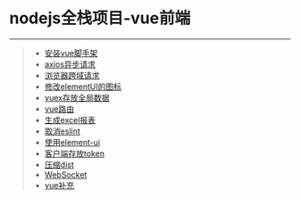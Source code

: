 # nodejs全栈项目-vue前端  
***
>* [安装vue脚手架](https://github.com/520171/note/blob/master/nodejs全栈/vue前端/安装vue脚手架.md)  
>* [axios异步请求](https://github.com/520171/note/blob/master/nodejs全栈/vue前端/axios异步请求.md)  
>* [浏览器跨域请求](https://github.com/520171/note/blob/master/nodejs全栈/vue前端/浏览器跨域请求.md)  
>* [修改elementUI的图标](https://github.com/520171/note/blob/master/nodejs全栈/vue前端/修改elementUI的图标.md)  
>* [vuex存放全局数据](https://github.com/520171/note/blob/master/nodejs全栈/vue前端/vuex.md)  
>* [vue路由](https://github.com/520171/note/blob/master/nodejs全栈/vue前端/vue路由.md)
>* [生成excel报表](https://github.com/520171/note/blob/master/nodejs全栈/vue前端/生成excel报表.md)
>* [取消eslint](https://github.com/520171/note/blob/master/nodejs全栈/vue前端/去除eslint.md)
>* [使用element-ui](https://github.com/520171/note/blob/master/nodejs全栈/vue前端/element-ui.md)
>* [客户端存放token](https://github.com/520171/note/blob/master/nodejs全栈/vue前端/storeToken.md)
>* [压缩dist](https://github.com/520171/note/blob/master/nodejs全栈/vue前端/压缩dist.md)  
>* [WebSocket](https://github.com/520171/note/blob/master/nodejs全栈/vue前端/WebSocket.md)  
>* [vue补充](https://github.com/520171/note/blob/master/nodejs全栈/vue前端/vue补充.md)
